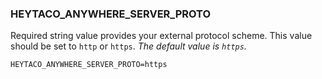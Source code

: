 ### HEYTACO_ANYWHERE_SERVER_PROTO

Required string value provides your external protocol scheme. This value should be set to `http` or `https`. *The default value is `https`.*

```
HEYTACO_ANYWHERE_SERVER_PROTO=https
```
